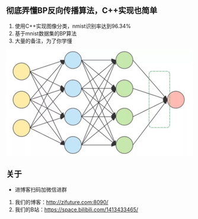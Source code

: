 ## 彻底弄懂BP反向传播算法，C++实现也简单
1. 使用C++实现图像分类，nmist识别率达到96.34%
2. 基于mnist数据集的BP算法
3. 大量的备注，为了你学懂

![](workspace/background.jpeg)

## 关于
- 进博客扫码加微信进群
1. 我们的博客：http://zifuture.com:8090/
2. 我们的B站：https://space.bilibili.com/1413433465/